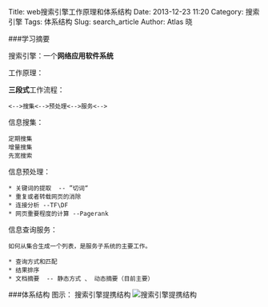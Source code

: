 Title: web搜索引擎工作原理和体系结构
Date: 2013-12-23 11:20
Category: 搜索引擎
Tags: 体系结构
Slug: search_article
Author: Atlas 晓



###学习摘要

搜索引擎：一个**网络应用软件系统**

工作原理：

**三段式**工作流程：

    <-->搜集<-->预处理<-->服务<-->

信息搜集：

    定期搜集
	增量搜集
	先宽搜索

信息预处理：

	* 关键词的提取  -- ”切词“
	* 重复或者转载网页的消除 
	* 连接分析 --TF\DF
	* 网页重要程度的计算 --Pagerank

信息查询服务：

    如何从集合生成一个列表，是服务子系统的主要工作。

	* 查询方式和匹配
	* 结果排序
	* 文档摘要  -- 静态方式 、 动态摘要（目前主要）

###体系结构
图示： 搜索引擎提携结构
![搜索引擎提携结构](http://d.pcs.baidu.com/thumbnail/8c6bcebdf6b7e3fd8fd7f79f9e2e7c38?fid=3741478698-250528-747803702&time=1387854022&rt=sh&sign=FDTAER-DCb740ccc5511e5e8fedcff06b081203-GEjrc%2Bw2A3U6SciWcgP2xSwABAM%3D&expires=1h&prisign=unkown&r=404878228&size=c850_u580&quality=100)


